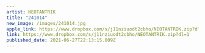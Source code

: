 ```yaml
---
artist: NEOTANTRIK
title: "241014"
new_image: /images/241014.jpg
apple_link: https://www.dropbox.com/s/j11nziuodt2cbho/NEOTANTRIK.zip?dl=1
link: https://www.dropbox.com/s/j11nziuodt2cbho/NEOTANTRIK.zip?dl=1
published_date: 2021-06-27T22:13:15.009Z
---
```

